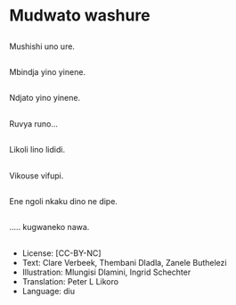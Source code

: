 # Mudwato washure

##
Mushishi uno ure.

##
Mbindja yino yinene.

##
Ndjato yino yinene.

##
Ruvya runo...

##
Likoli lino lididi.

##
Vikouse vifupi.

##
Ene ngoli nkaku dino ne dipe.

##
..... kugwaneko nawa.

##
* License: [CC-BY-NC]
* Text: Clare Verbeek, Thembani Dladla, Zanele Buthelezi
* Illustration: Mlungisi Dlamini, Ingrid Schechter
* Translation: Peter L Likoro
* Language: diu
